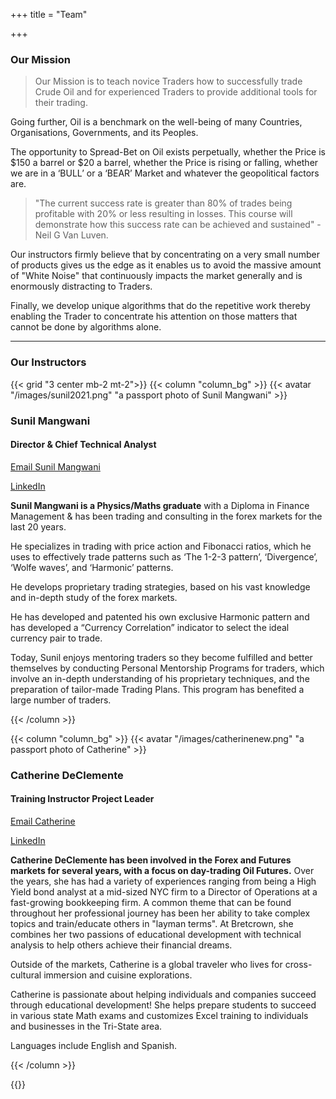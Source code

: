 +++
title = "Team"

+++
### **Our Mission**

> Our Mission is to teach novice Traders how to successfully trade Crude Oil and for experienced Traders to provide additional tools for their trading.

Going further, Oil is a benchmark on the well-being of many Countries, Organisations, Governments, and its Peoples.

The opportunity to Spread-Bet on Oil exists perpetually, whether the Price is $150 a barrel or $20 a barrel, whether the Price is rising or falling, whether we are in a ‘BULL’ or a ‘BEAR’ Market and whatever the geopolitical factors are.

> "The current success rate is greater than 80% of trades being profitable with 20% or less resulting in losses. This course will demonstrate how this success rate can be achieved and sustained" - Neil G Van Luven.

Our instructors firmly believe that by concentrating on a very small number of products gives us the edge as it enables us to avoid the massive amount of "White Noise" that continuously impacts the market generally and is enormously distracting to Traders.

Finally, we develop unique algorithms that do the repetitive work thereby enabling the Trader to concentrate his attention on those matters that cannot be done by algorithms alone.

***

### **Our Instructors**

{{< grid "3 center mb-2 mt-2">}} {{< column "column_bg" >}} {{< avatar "/images/sunil2021.png" "a passport photo of Sunil Mangwani" >}}

### **Sunil Mangwani**

#### **Director & Chief Technical Analyst**

[Email Sunil Mangwani](mailto:sunil@bretcrown.com)

[LinkedIn](https://www.linkedin.com/in/sunil-mangwani-73124613/)

**Sunil Mangwani is a Physics/Maths graduate** with a Diploma in Finance Management & has been trading and consulting in the forex markets for the last 20 years.

He specializes in trading with price action and Fibonacci ratios, which he uses to effectively trade patterns such as ‘The 1-2-3 pattern’, ‘Divergence’, ‘Wolfe waves’, and ‘Harmonic’ patterns.

He develops proprietary trading strategies, based on his vast knowledge and in-depth study of the forex markets.

He has developed and patented his own exclusive Harmonic pattern and has developed a “Currency Correlation” indicator to select the ideal currency pair to trade.

Today, Sunil enjoys mentoring traders so they become fulfilled and better themselves by conducting Personal Mentorship Programs for traders, which involve an in-depth understanding of his proprietary techniques, and the preparation of tailor-made Trading Plans. This program has benefited a large number of traders.

{{< /column >}}

{{< column "column_bg" >}} {{< avatar "/images/catherinenew.png" "a passport photo of Catherine" >}}

### **Catherine DeClemente**

#### **Training Instructor Project Leader**

[Email Catherine](mailto:catherine@bretcrown.com)

[LinkedIn](https://www.linkedin.com/in/catherinedeclemente/)

**Catherine DeClemente has been involved in the Forex and Futures markets for several years, with a focus on day-trading Oil Futures.** Over the years, she has had a variety of experiences ranging from being a High Yield bond analyst at a mid-sized NYC firm to a Director of Operations at a fast-growing bookkeeping firm. A common theme that can be found throughout her professional journey has been her ability to take complex topics and train/educate others in "layman terms". At Bretcrown, she combines her two passions of educational development with technical analysis to help others achieve their financial dreams.

Outside of the markets, Catherine is a global traveler who lives for cross-cultural immersion and cuisine explorations.

Catherine is passionate about helping individuals and companies succeed through educational development! She helps prepare students to succeed in various state Math exams and customizes Excel training to individuals and businesses in the Tri-State area.

Languages include English and Spanish.

{{< /column >}}

{{</grid>}}